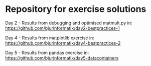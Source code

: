 # Repository for exercise solutions


Day 2 - 
Results from debugging and optimised matmult.py in: https://github.com/bjurinformatik/day2-bestpractices-1



Day 4 - 
Results from matplotlib exercise in: https://github.com/bjurinformatik/day4-bestpractices-2



Day 5 - 
Results from pandas exercise in: https://github.com/bjurinformatik/day5-datacontainers
